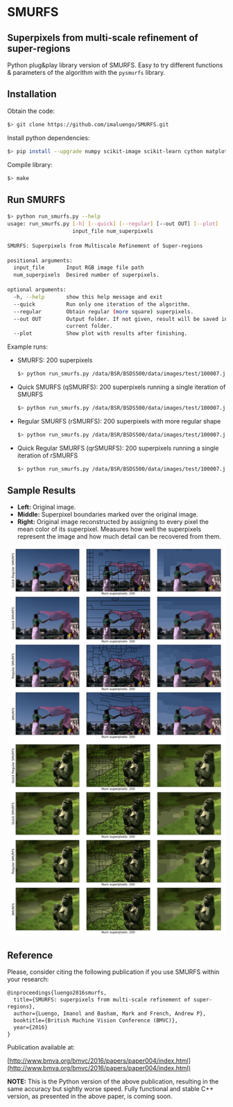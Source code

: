 # SMURFS
## Superpixels from multi-scale refinement of super-regions

Python plug&play library version of SMURFS. Easy to try different functions & parameters of the algorithm with the `pysmurfs` library.

## Installation

Obtain the code:

```bash
$> git clone https://github.com/imaluengo/SMURFS.git
```

Install python dependencies:
```bash
$> pip install --upgrade numpy scikit-image scikit-learn cython matplotlib
```

Compile library:
```bash
$> make
```

## Run SMURFS

```bash
$> python run_smurfs.py --help
usage: run_smurfs.py [-h] [--quick] [--regular] [--out OUT] [--plot]
					 input_file num_superpixels

SMURFS: Superpixels from Multiscale Refinement of Super-regions

positional arguments:
  input_file       Input RGB image file path
  num_superpixels  Desired number of superpixels.

optional arguments:
  -h, --help       show this help message and exit
  --quick          Run only one iteration of the algorithm.
  --regular        Obtain regular (more square) superpixels.
  --out OUT        Output folder. If not given, result will be saved in the
				   current folder.
  --plot           Show plot with results after finishing.
```

Example runs:

- SMURFS: 200 superpixels

	```bash
	$> python run_smurfs.py /data/BSR/BSDS500/data/images/test/100007.jpg 200 --plot
	```

- Quick SMURFS (qSMURFS): 200 superpixels running a single iteration of SMURFS

	```bash
	$> python run_smurfs.py /data/BSR/BSDS500/data/images/test/100007.jpg 200 --quick --plot
	```

- Regular SMURFS (rSMURFS): 200 superpixels with more regular shape

	```bash
	$> python run_smurfs.py /data/BSR/BSDS500/data/images/test/100007.jpg 200 --regular --plot
	```

- Quick Regular SMURFS (qrSMURFS): 200 superpixels running a single iteration of rSMURFS

	```bash
	$> python run_smurfs.py /data/BSR/BSDS500/data/images/test/100007.jpg 200 --quick --regular --plot
	```

## Sample Results

- **Left:** Original image.
- **Middle:** Superpixel boundaries marked over the original image.
- **Right:** Original image reconstructed by assigning to every pixel the mean color of its superpixel. Measures how well the superpixels represent the image and how much detail can be recovered from them.

![Result 1](img/fig1.png?raw=true "Result1")
![Result 2](img/fig2.png?raw=true "Result2")

## Reference

Please, consider citing the following publication if you use SMURFS within your research:

	@inproceedings{luengo2016smurfs,
	  title={SMURFS: superpixels from multi-scale refinement of super-regions},
	  author={Luengo, Imanol and Basham, Mark and French, Andrew P},
	  booktitle={British Machine Vision Conference (BMVC)},
	  year={2016}
	}

Publication available at:

[http://www.bmva.org/bmvc/2016/papers/paper004/index.html](http://www.bmva.org/bmvc/2016/papers/paper004/index.html)

**NOTE:** This is the Python version of the above publication, resulting in the same accuracy but sightly worse speed. Fully functional and stable C++ version, as presented in the above paper, is coming soon.
